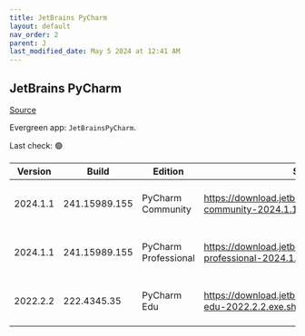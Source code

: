 ```yaml
---
title: JetBrains PyCharm
layout: default
nav_order: 2
parent: J
last_modified_date: May 5 2024 at 12:41 AM
---
```


## JetBrains PyCharm

[Source](https://www.jetbrains.com/)

Evergreen app: `JetBrainsPyCharm`. 

Last check: 🟢

| Version  | Build         | Edition              | Sha256                                                                         | Date       | Size      | Type | URI                                                                                                                                                |
| -------- | ------------- | -------------------- | ------------------------------------------------------------------------------ | ---------- | --------- | ---- | -------------------------------------------------------------------------------------------------------------------------------------------------- |
| 2024.1.1 | 241.15989.155 | PyCharm Community    | https://download.jetbrains.com/python/pycharm-community-2024.1.1.exe.sha256    | 30/4/2024  | 479602224 | exe  | [https://download.jetbrains.com/python/pycharm-community-2024.1.1.exe](https://download.jetbrains.com/python/pycharm-community-2024.1.1.exe)       |
| 2024.1.1 | 241.15989.155 | PyCharm Professional | https://download.jetbrains.com/python/pycharm-professional-2024.1.1.exe.sha256 | 30/4/2024  | 749447232 | exe  | [https://download.jetbrains.com/python/pycharm-professional-2024.1.1.exe](https://download.jetbrains.com/python/pycharm-professional-2024.1.1.exe) |
| 2022.2.2 | 222.4345.35   | PyCharm Edu          | https://download.jetbrains.com/python/pycharm-edu-2022.2.2.exe.sha256          | 27/10/2022 | 394799056 | exe  | [https://download.jetbrains.com/python/pycharm-edu-2022.2.2.exe](https://download.jetbrains.com/python/pycharm-edu-2022.2.2.exe)                   |
